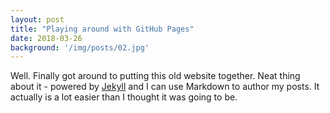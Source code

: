 ```yaml
---
layout: post
title: "Playing around with GitHub Pages"
date: 2018-03-26
background: '/img/posts/02.jpg'
---
```


Well. Finally got around to putting this old website together. Neat thing about it - powered by [Jekyll](http://jekyllrb.com) and I can use Markdown to author my posts. It actually is a lot easier than I thought it was going to be.
